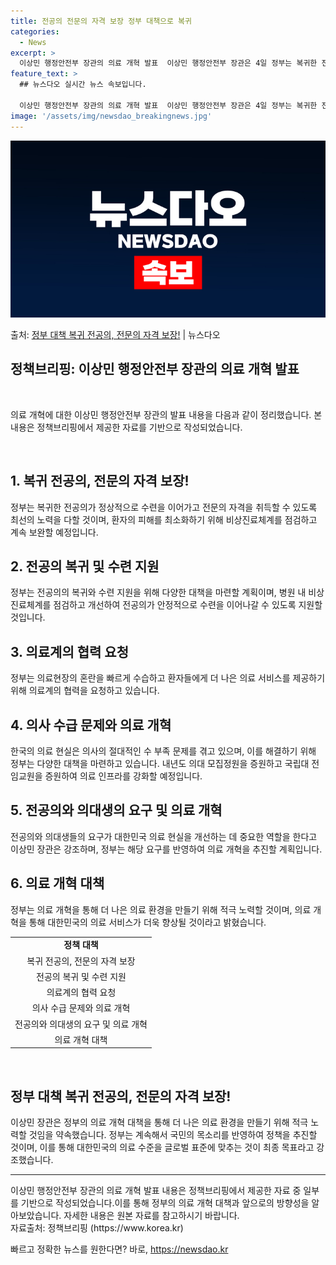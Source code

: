 ```yaml
---
title: 전공의 전문의 자격 보장 정부 대책으로 복귀
categories:
  - News
excerpt: >
  이상민 행정안전부 장관의 의료 개혁 발표  이상민 행정안전부 장관은 4일 정부는 복귀한 전공의가 정상적으로 …
feature_text: >
  ## 뉴스다오 실시간 뉴스 속보입니다.

  이상민 행정안전부 장관의 의료 개혁 발표  이상민 행정안전부 장관은 4일 정부는 복귀한 전공의가 정상적으로 …
image: '/assets/img/newsdao_breakingnews.jpg'
---
```


![뉴스다오 속보](/assets/img/newsdao_breakingnews.jpg)

<p>출처: <a href="https://newsdao.kr/4594" rel="dofollow">정부 대책 복귀 전공의, 전문의 자격 보장!</a> | 뉴스다오</p>

<h2 data-ke-size="size26">정책브리핑: 이상민 행정안전부 장관의 의료 개혁 발표</h2>
<p data-ke-size="size16">&nbsp;</p>
의료 개혁에 대한 이상민 행정안전부 장관의 발표 내용을 다음과 같이 정리했습니다. 본 내용은 정책브리핑에서 제공한 자료를 기반으로 작성되었습니다.
<p data-ke-size="size16">&nbsp;</p>

<h2 data-ke-size="size24">1. 복귀 전공의, 전문의 자격 보장!</h2>
<p data-ke-size="size16">정부는 복귀한 전공의가 정상적으로 수련을 이어가고 전문의 자격을 취득할 수 있도록 최선의 노력을 다할 것이며, 환자의 피해를 최소화하기 위해 비상진료체계를 점검하고 계속 보완할 예정입니다.</p>

<h2 data-ke-size="size24">2. 전공의 복귀 및 수련 지원</h2>
<p data-ke-size="size16">정부는 전공의의 복귀와 수련 지원을 위해 다양한 대책을 마련할 계획이며, 병원 내 비상진료체계를 점검하고 개선하여 전공의가 안정적으로 수련을 이어나갈 수 있도록 지원할 것입니다.</p>

<h2 data-ke-size="size24">3. 의료계의 협력 요청</h2>
<p data-ke-size="size16">정부는 의료현장의 혼란을 빠르게 수습하고 환자들에게 더 나은 의료 서비스를 제공하기 위해 의료계의 협력을 요청하고 있습니다.</p>

<h2 data-ke-size="size24">4. 의사 수급 문제와 의료 개혁</h2>
<p data-ke-size="size16">한국의 의료 현실은 의사의 절대적인 수 부족 문제를 겪고 있으며, 이를 해결하기 위해 정부는 다양한 대책을 마련하고 있습니다. 내년도 의대 모집정원을 증원하고 국립대 전임교원을 증원하여 의료 인프라를 강화할 예정입니다.</p>

<h2 data-ke-size="size24">5. 전공의와 의대생의 요구 및 의료 개혁</h2>
<p data-ke-size="size16">전공의와 의대생들의 요구가 대한민국 의료 현실을 개선하는 데 중요한 역할을 한다고 이상민 장관은 강조하며, 정부는 해당 요구를 반영하여 의료 개혁을 추진할 계획입니다.</p>

<h2 data-ke-size="size24">6. 의료 개혁 대책</h2>
<p data-ke-size="size16">정부는 의료 개혁을 통해 더 나은 의료 환경을 만들기 위해 적극 노력할 것이며, 의료 개혁을 통해 대한민국의 의료 서비스가 더욱 향상될 것이라고 밝혔습니다.</p>
<table>
	<tbody>
		<tr>
			<td style="text-align: center; height: 17px;"><b>정책 대책</b></td>
		</tr>
		<tr>
			<td style="text-align: center; height: 17px;">복귀 전공의, 전문의 자격 보장</td>
		</tr>
		<tr>
			<td style="text-align: center; height: 17px;">전공의 복귀 및 수련 지원</td>
		</tr>
		<tr>
			<td style="text-align: center; height: 17px;">의료계의 협력 요청</td>
		</tr>
		<tr>
			<td style="text-align: center; height: 17px;">의사 수급 문제와 의료 개혁</td>
		</tr>
		<tr>
			<td style="text-align: center; height: 17px;">전공의와 의대생의 요구 및 의료 개혁</td>
		</tr>
		<tr>
			<td style="text-align: center; height: 17px;">의료 개혁 대책</td>
		</tr>
	</tbody>
</table>
<p data-ke-size="size16">&nbsp;</p>

<h2 data-ke-size="size24">정부 대책 복귀 전공의, 전문의 자격 보장!</h2>
<p data-ke-size="size16">이상민 장관은 정부의 의료 개혁 대책을 통해 더 나은 의료 환경을 만들기 위해 적극 노력할 것임을 약속했습니다. 정부는 계속해서 국민의 목소리를 반영하여 정책을 추진할 것이며, 이를 통해 대한민국의 의료 수준을 글로벌 표준에 맞추는 것이 최종 목표라고 강조했습니다.</p>

<hr>
이상민 행정안전부 장관의 의료 개혁 발표 내용은 정책브리핑에서 제공한 자료 중 일부를 기반으로 작성되었습니다.이를 통해 정부의 의료 개혁 대책과 앞으로의 방향성을 알아보았습니다. 자세한 내용은 원본 자료를 참고하시기 바랍니다.<br>
자료출처: 정책브리핑 (https://www.korea.kr)
 

빠르고 정확한 뉴스를 원한다면? 바로, <a href="https://newsdao.kr" rel="dofollow">https://newsdao.kr</a>


    
